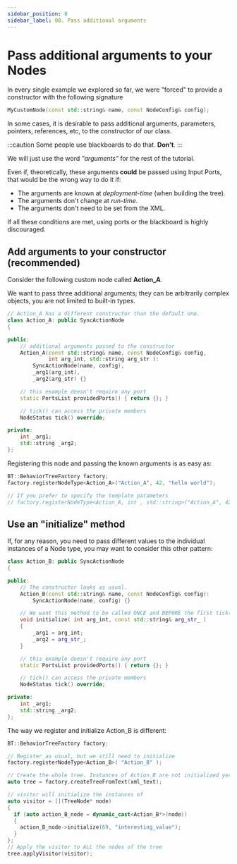 ```yaml
---
sidebar_position: 8
sidebar_label: 08. Pass additional arguments
---
```


# Pass additional arguments to your Nodes

In every single example we explored so far, we were "forced" to provide a
constructor with the following signature

``` cpp
MyCustomNode(const std::string& name, const NodeConfig& config);

```

In some cases, it is desirable to pass 
additional arguments, parameters, pointers, references, etc,
to the constructor of our class.

:::caution
Some people use blackboards to do that. **Don't**.
:::

We will just use the word _"arguments"_ for the rest of the tutorial.

Even if, theoretically, these arguments **could** be passed using Input Ports,
that would be the wrong way to do it if:

- The arguments are known at _deployment-time_ (when building the tree).
- The arguments don't change at _run-time_.
- The arguments don't need to be set from the XML.

If all these conditions are met, using ports or the blackboard is highly discouraged.

## Add arguments to your constructor (recommended)

Consider the following custom node called **Action_A**.

We want to pass three additional arguments; they can be arbitrarily complex objects,
you are not limited to built-in types.

``` cpp
// Action_A has a different constructor than the default one.
class Action_A: public SyncActionNode
{

public:
    // additional arguments passed to the constructor
    Action_A(const std::string& name, const NodeConfig& config,
             int arg_int, std::string arg_str ):
        SyncActionNode(name, config),
        _arg1(arg_int),
        _arg2(arg_str) {}

    // this example doesn't require any port
    static PortsList providedPorts() { return {}; }

    // tick() can access the private members
    NodeStatus tick() override;

private:
    int _arg1;
    std::string _arg2;
};
```

Registering this node and passing the known arguments is as easy as:

``` cpp
BT::BehaviorTreeFactory factory;
factory.registerNodeType<Action_A>("Action_A", 42, "hello world");

// If you prefer to specify the template parameters
// factory.registerNodeType<Action_A, int , std::string>("Action_A", 42, "hello world");
```

## Use an "initialize" method

If, for any reason, you need to pass different values to the
individual instances of a Node type, you may want to consider this other pattern:


``` cpp
class Action_B: public SyncActionNode
{

public:
    // The constructor looks as usual.
    Action_B(const std::string& name, const NodeConfig& config):
        SyncActionNode(name, config) {}

    // We want this method to be called ONCE and BEFORE the first tick()
    void initialize( int arg_int, const std::string& arg_str_ )
    {
        _arg1 = arg_int;
        _arg2 = arg_str_;
    }

    // this example doesn't require any port
    static PortsList providedPorts() { return {}; }

    // tick() can access the private members
    NodeStatus tick() override;

private:
    int _arg1;
    std::string _arg2;
};
```

The way we register and initialize Action_B is different:

``` cpp
BT::BehaviorTreeFactory factory;

// Register as usual, but we still need to initialize
factory.registerNodeType<Action_B>( "Action_B" );

// Create the whole tree. Instances of Action_B are not initialized yet
auto tree = factory.createTreeFromText(xml_text);

// visitor will initialize the instances of 
auto visitor = [](TreeNode* node)
{
  if (auto action_B_node = dynamic_cast<Action_B*>(node))
  {
    action_B_node->initialize(69, "interesting_value");
  }
};
// Apply the visitor to ALL the nodes of the tree
tree.applyVisitor(visitor);

```





